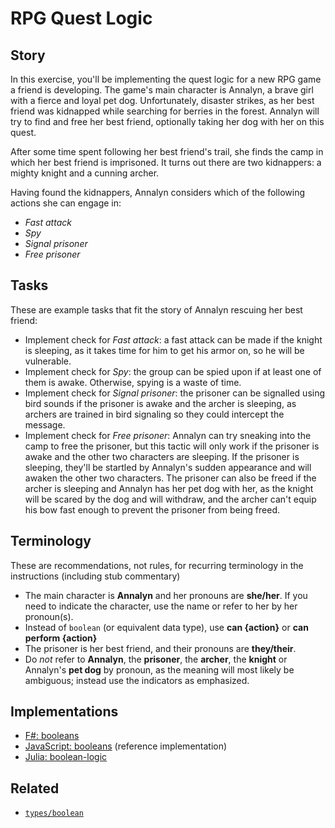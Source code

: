 # RPG Quest Logic

## Story

In this exercise, you'll be implementing the quest logic for a new RPG game a friend is developing. The game's main character is Annalyn, a brave girl with a fierce and loyal pet dog. Unfortunately, disaster strikes, as her best friend was kidnapped while searching for berries in the forest. Annalyn will try to find and free her best friend, optionally taking her dog with her on this quest.

After some time spent following her best friend's trail, she finds the camp in which her best friend is imprisoned. It turns out there are two kidnappers: a mighty knight and a cunning archer.

Having found the kidnappers, Annalyn considers which of the following actions she can engage in:

- _Fast attack_
- _Spy_
- _Signal prisoner_
- _Free prisoner_

## Tasks

These are example tasks that fit the story of Annalyn rescuing her best friend:

- Implement check for _Fast attack_: a fast attack can be made if the knight is sleeping, as it takes time for him to get his armor on, so he will be vulnerable.
- Implement check for _Spy_: the group can be spied upon if at least one of them is awake. Otherwise, spying is a waste of time.
- Implement check for _Signal prisoner_: the prisoner can be signalled using bird sounds if the prisoner is awake and the archer is sleeping, as archers are trained in bird signaling so they could intercept the message.
- Implement check for _Free prisoner_: Annalyn can try sneaking into the camp to free the prisoner, but this tactic will only work if the prisoner is awake and the other two characters are sleeping. If the prisoner is sleeping, they'll be startled by Annalyn's sudden appearance and will awaken the other two characters. The prisoner can also be freed if the archer is sleeping and Annalyn has her pet dog with her, as the knight will be scared by the dog and will withdraw, and the archer can't equip his bow fast enough to prevent the prisoner from being freed.

## Terminology

These are recommendations, not rules, for recurring terminology in the instructions (including stub commentary)

- The main character is **Annalyn** and her pronouns are **she/her**. If you need to indicate the character, use the name or refer to her by her pronoun(s).
- Instead of `boolean` (or equivalent data type), use **can {action}** or **can perform {action}**
- The prisoner is her best friend, and their pronouns are **they/their**.
- Do _not_ refer to **Annalyn**, the **prisoner**, the **archer**, the **knight** or Annalyn's **pet dog** by pronoun, as the meaning will most likely be ambiguous; instead use the indicators as emphasized.

## Implementations

- [F#: booleans][implementation-fsharp]
- [JavaScript: booleans][implementation-javascript] (reference implementation)
- [Julia: boolean-logic][implementation-julia]

## Related

- [`types/boolean`][types-boolean]

[types-boolean]: ../types/boolean.md
[javascript-concept-booleans]: ../../languages/javascript/exercises/concept/booleans
[implementation-fsharp]: ../../languages/fsharp/exercises/concept/booleans/.docs/instructions.md
[implementation-javascript]: ../../languages/javascript/exercises/concept/booleans/.docs/instructions.md
[implementation-julia]: ../../languages/julia/exercises/concept/boolean-logic/.docs/instructions.md
